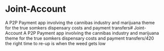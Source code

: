 # Joint-Account
A P2P Payment app involving the cannibas industry and marijuana theme for the true somkers dispensary costs and payment transfers# Joint-Account
A P2P Payment app involving the cannibas industry and marijuana theme for the true somkers dispensary costs and payment transfers/420 the right time to re-up is when the weed gets low

